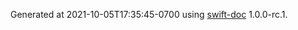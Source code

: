 Generated at 2021-10-05T17:35:45-0700 using [swift-doc](https://github.com/SwiftDocOrg/swift-doc) 1.0.0-rc.1.
